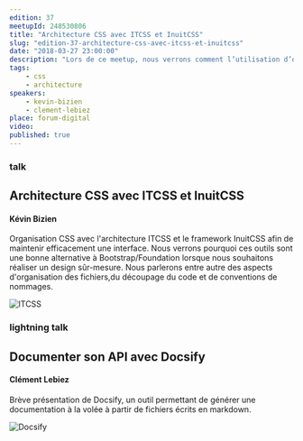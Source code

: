 ```yaml
---
edition: 37
meetupId: 248530806
title: "Architecture CSS avec ITCSS et InuitCSS"
slug: "edition-37-architecture-css-avec-itcss-et-inuitcss"
date: "2018-03-27 23:00:00"
description: "Lors de ce meetup, nous verrons comment l’utilisation d’outils tels que ITCSS ou InuitCSS permet de mettre en place une véritable architecture au sein des fichiers CSS."
tags:
    - css
    - architecture
speakers:
    - kevin-bizien
    - clement-lebiez
place: forum-digital
video:
published: true
---
```


### talk
## Architecture CSS avec ITCSS et InuitCSS
#### Kévin Bizien

Organisation CSS avec l'architecture ITCSS et le framework InuitCSS afin de maintenir efficacement une interface. Nous verrons pourquoi ces outils sont une bonne alternative à Bootstrap/Foundation lorsque nous souhaitons réaliser un design sûr-mesure. Nous parlerons entre autre des aspects d'organisation des fichiers,du découpage du code et de conventions de nommages.

![ITCSS](/talks/itcss.png)

### lightning talk
## Documenter son API avec Docsify
#### Clément Lebiez

Brève présentation de Docsify, un outil permettant de générer une documentation à la volée à partir de fichiers écrits en markdown.

![Docsify](/talks/docsify.svg)
